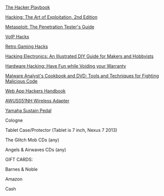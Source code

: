 [The Hacker Playbook](http://www.amazon.com/Hacker-Playbook-Practical-Penetration-Testing-ebook/dp/B00J5S9OPU/)

[Hacking: The Art of Exploitation, 2nd Edition](http://www.amazon.com/Hacking-Art-Exploitation-Jon-Erickson/dp/1593271441/)

[Metasploit: The Penetration Tester's Guide](http://www.amazon.com/Metasploit-Penetration-Testers-David-Kennedy-ebook/dp/B005EI84KQ/)

[VoIP Hacks](http://www.amazon.com/VoIP-Hacks-Tools-Internet-Telephony-ebook/dp/B002SR2QJG/)

[Retro Gaming Hacks](http://www.amazon.com/Retro-Gaming-Hacks-Playing-Classics-ebook/dp/B004LRPB84/)

[Hacking Electronics: An Illustrated DIY Guide for Makers and Hobbyists](http://www.amazon.com/Hacking-Electronics-Illustrated-Makers-Hobbyists-ebook/dp/B00BPO76XE/)

[Hardware Hacking: Have Fun while Voiding your Warranty](http://www.amazon.com/Hardware-Hacking-while-Voiding-Warranty-ebook/dp/B001UN2WDY/)

[Malware Analyst's Cookbook and DVD: Tools and Techniques for Fighting Malicious Code](http://www.amazon.com/Malware-Analysts-Cookbook-DVD-Techniques/dp/0470613033/)

[Web App Hackers Handbook](http://www.amazon.com/Web-Application-Hackers-Handbook-Exploiting/dp/1118026470/)

[AWUS051NH Wireless Adapter](http://www.amazon.com/Alfa-AWUS051NH-802-11a-Wireless-9dBi/dp/B003YH1X48)

[Yamaha Sustain Pedal](http://www.amazon.com/Yamaha-FC4-Piano-Style-Sustain/dp/B0002F52EW/)

Cologne

Tablet Case/Protector (Tablet is 7 inch, Nexus 7 2013)

The Glitch Mob CDs (any)

Angels & Airwaves CDs (any)

GIFT CARDS:

Barnes & Noble

Amazon

Cash
